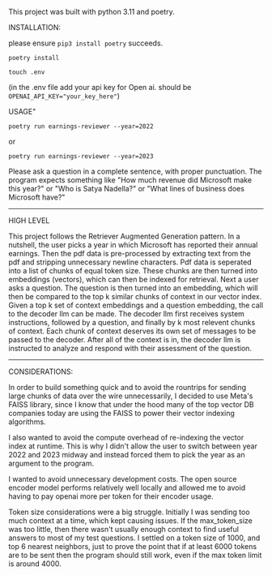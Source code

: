
This project was built with python 3.11 and poetry.

INSTALLATION:

please ensure `pip3 install poetry` succeeds.

`poetry install`

`touch .env`

(in the .env file add your api key for Open ai. should be `OPENAI_API_KEY="your_key_here"`)

USAGE"

`poetry run earnings-reviewer --year=2022`

or

`poetry run earnings-reviewer --year=2023`


Please ask a question in a complete sentence, with proper punctuation. The program expects something like "How much revenue did Microsoft make this year?" or "Who is Satya Nadella?" or "What lines of business does Microsoft have?"


--------
HIGH LEVEL

This project follows the Retriever Augmented Generation pattern. In a nutshell, the user picks a year in which Microsoft has reported their annual earnings. Then the pdf data is pre-processed by extracting text from the pdf and stripping unnecessary newline characters. Pdf data is seperated into a list of chunks of equal token size. These chunks are then turned into embeddings (vectors), which can then be indexed for retrieval. Next a user asks a question. The question is then turned into an embedding, which will then be compared to the top k similar chunks of context in our vector index. Given a top k set of context embeddings and a question embedding, the call to the decoder llm can be made. The decoder llm first receives system instructions, followed by a question, and finally by k most relevent chunks of context. Each chunk of context deserves its own set of messages to be passed to the decoder. After all of the context is in, the decoder llm is instructed to analyze and respond with their assessment of the question.

---------
CONSIDERATIONS:

In order to build something quick and to avoid the rountrips for sending large chunks of data over the wire unnecessarily, I decided to use Meta's FAISS library, since I know that under the hood many of the top vector DB companies today are using the FAISS to power their vector indexing algorithms. 

I also wanted to avoid the compute overhead of re-indexing the vector index at runtime. This is why I didn't allow the user to switch between year 2022 and 2023 midway and instead forced them to pick the year as an argument to the program.

I wanted to avoid unnecessary development costs. The open source encoder model performs relatively well locally and allowed me to avoid having to pay openai more per token for their encoder usage.

Token size considerations were a big struggle. Initially I was sending too much context at a time, which kept causing issues. If the max_token_size was too little, then there wasn't usually enough context to find useful answers to most of my test questions. I settled on a token size of 1000, and top 6 nearest neighbors, just to prove the point that if at least 6000 tokens are to be sent then the program should still work, even if the max token limit is around 4000. 

